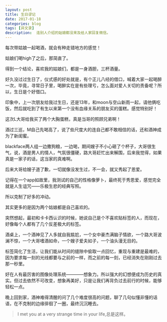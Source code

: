 ```yaml
---
layout: post
title: 生日谬记
date: 2017-01-18
categories: blog
tags: [异文录]
description:  连别人介绍的姑娘都没来及给人家回复微信。
---
```


每次带姑娘一起喝酒，就会有种走错地方的感觉！

姑娘们喝high了之后，那简直了。

得到一个结论，喜欢我的姑娘们，都是一身酒胆，三杯酒量。

好久没过过生日了，仪式感的好处就是，有个正儿八经的借口，喊着大家一起喝醉一次，毕竟，寻常日子里，喝醉实在是有些理亏，怎么面对爱人关切的责备呢？所以，生日是个好借口。

印象中，上一次朋友给我过生日，还是13年，和moon与空山新雨一起，请他俩吃饭，然后就吃到了有生以来第一个没有血缘关系的朋友买的蛋糕。感觉特别好！

这次L大哥给我买了两个大胸蛋糕，真是当哥的照顾兄弟啊！

酒过三巡，M自己先喝高了，说了些尺度大的连自己都不敢相信的话，还和酒神成为了新闺蜜。

blackface两人组一边撒狗粮，一边喝，期间嫂子不小心砸了个杯子，大哥很生气，说，酒是男人的情人，气氛很僵硬，路大哥赶忙出来解围，后来我觉得，如果真是一家子的话，这当家的真难啊。

后来大哥给嫂子道了歉，一切就像没发生过，不一会，就又秀起了恩爱。

记得在一个app如故里，我测试的自己的性格像萝卜，最终死于秀恩爱，感觉完全就是人生诅咒——乐极生悲的经典写照。

所以克制了好多的冲动。

其实更多的是因为两个姑娘都是自己喜欢的。

突然想起，最初和卡卡西认识的时候，她说自己是个不喜欢贴标签的人，而现在，好像每个人都有了几个反差极大的标签。

酒桌上，一个酒神见了人多就自我尴尬，一个女中豪杰满脑子情欲，一个路大哥波澜不惊，一个大哥嗜酒如命，一个嫂子爱夫如子，一个油头漫无目的。

标签简化了生活，让我们能从时间的缝隙中偷取一点回忆，重现与重建是最难的，因为要求每一刻的光线都要与之前的一样，而之前的每一刻，已经消失在刚刚过去那一秒里。

好在人有最厉害的图像处理系统————想象力。所以强大的幻想便成为历史的真实。但过去依然不可改变，想象再美好，只是让我们再背负过去前行的时候，能够轻松一点。

晚上回到家，酒神难得清醒的问了几个难度很高的问题，聊了几句似懂非懂的话语，在不克制的边缘徘徊了一圈，最终沉沉睡去。




>I met you at a very strange time in your life,总是这样。
